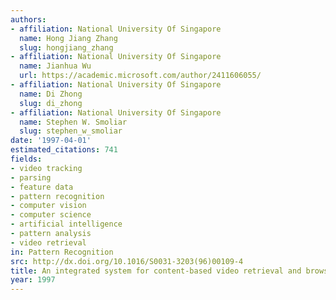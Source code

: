 ```yaml
---
authors:
- affiliation: National University Of Singapore
  name: Hong Jiang Zhang
  slug: hongjiang_zhang
- affiliation: National University Of Singapore
  name: Jianhua Wu
  url: https://academic.microsoft.com/author/2411606055/
- affiliation: National University Of Singapore
  name: Di Zhong
  slug: di_zhong
- affiliation: National University Of Singapore
  name: Stephen W. Smoliar
  slug: stephen_w_smoliar
date: '1997-04-01'
estimated_citations: 741
fields:
- video tracking
- parsing
- feature data
- pattern recognition
- computer vision
- computer science
- artificial intelligence
- pattern analysis
- video retrieval
in: Pattern Recognition
src: http://dx.doi.org/10.1016/S0031-3203(96)00109-4
title: An integrated system for content-based video retrieval and browsing
year: 1997
---
```

